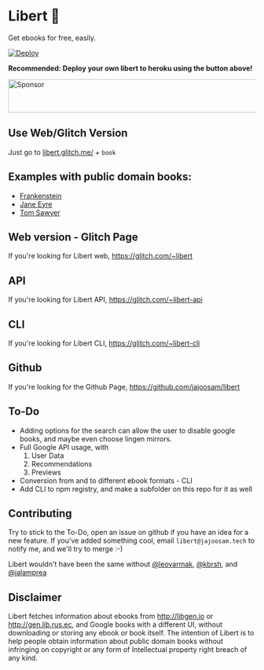 # Libert 📖
Get ebooks for free, easily.

[![Deploy](https://www.herokucdn.com/deploy/button.svg)](https://heroku.com/deploy)


**Recommended: Deploy your own libert to heroku using the button above!**

<a target='_blank' rel='nofollow' href='https://app.codesponsor.io/link/gk2KHfxPsEcG2TgXLtSXnnoA/jajoosam/libert'>  <img alt='Sponsor' width='888' height='68' src='https://app.codesponsor.io/embed/gk2KHfxPsEcG2TgXLtSXnnoA/jajoosam/libert.svg' /></a>

## Use Web/Glitch Version
Just go to [libert.glitch.me/](https://libert.glitch.me/) + `book`

<h2>Examples with public domain books:</h2>
<ul>
<li><a href='https://libert.glitch.me/frankenstein' target='_blank'>Frankenstein</a></li>
<li><a href='https://libert.glitch.me/jane%20eyre' target='_blank'>Jane Eyre</a></li>
<li><a href='https://libert.glitch.me/tom%20sawyer' target='_blank'>Tom Sawyer</a></li>
</ul>

## Web version - Glitch Page
If you're looking for Libert web, https://glitch.com/~libert

## API
If you're looking for Libert API, https://glitch.com/~libert-api

## CLI
If you're looking for Libert CLI, https://glitch.com/~libert-cli

## Github
If you're looking for the Github Page, https://github.com/jajoosam/libert

## To-Do
- Adding options for the search can allow the user to disable google books, and maybe even choose lingen mirrors.
- Full Google API usage, with
  1. User Data
  2. Recommendations
  3. Previews
- Conversion from and to different ebook formats - CLI
- Add CLI to npm registry, and make a subfolder on this repo for it as well



## Contributing

Try to stick to the To-Do, open an issue on github if you have an idea for a new feature. If you've added something cool, email `libert@jajoosam.tech` to notify me, and we'll try to merge :-)

Libert wouldn't have been the same without [@leovarmak](http://twitter.com/leovarmak), [@kbrsh](http://kabir.ml), and [@jalamprea](https://github.com/jalamprea)

## Disclaimer

Libert fetches information about ebooks from http://libgen.io or http://gen.lib.rus.ec, and Google books with a different UI, without downloading or storing any ebook or book itself. The intention of Libert is to help people obtain information about public domain books without infringing on copyright or any form of Intellectual property right breach of any kind.
